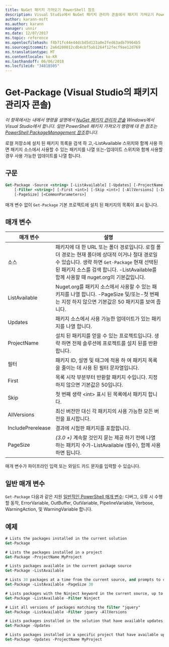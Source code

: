 ```yaml
---
title: NuGet 패키지 가져오기 PowerShell 참조
description: Visual Studio에서 NuGet 패키지 관리자 콘솔에서 패키지 가져오기 PowerShell 명령에 대 한 참조입니다.
author: karann-msft
ms.author: karann
manager: unnir
ms.date: 12/07/2017
ms.topic: reference
ms.openlocfilehash: f4b71fc44e44dcbd5d123a0e2fed63adb79964b5
ms.sourcegitcommit: 2a6d200012cdb4cbf5ab1264f12fecf9ae12d769
ms.translationtype: MT
ms.contentlocale: ko-KR
ms.lasthandoff: 06/06/2018
ms.locfileid: "34818505"
---
```

# <a name="get-package-package-manager-console-in-visual-studio"></a>Get-Package (Visual Studio의 패키지 관리자 콘솔)

*이 항목에서는 내에서 명령을 설명에서 [NuGet 패키지 관리자 콘솔](package-manager-console.md) Windows에서 Visual Studio에서 합니다. 일반 PowerShell 패키지 가져오기 명령에 대 한 참조는 [PowerShell PackageManagement 참조](/powershell/module/packagemanagement/?view=powershell-6)합니다.*

로컬 저장소에 설치 된 패키지 목록을 검색 하 고,-ListAvailable 스위치와 함께 사용 하면 패키지 소스에서 사용할 수 있는 패키지를 나열 또는-업데이트 스위치와 함께 사용할 경우 사용 가능한 업데이트를 나열 합니다.

## <a name="syntax"></a>구문

```ps
Get-Package -Source <string> [-ListAvailable] [-Updates] [-ProjectName <string>]
    [-Filter <string>] [-First <int>] [-Skip <int>] [-AllVersions] [-IncludePrerelease]
    [-PageSize] [<CommonParameters>]
```

매개 변수 없이 `Get-Package` 기본 프로젝트에 설치 된 패키지의 목록이 표시 됩니다.

## <a name="parameters"></a>매개 변수

| 매개 변수 | 설명 |
| --- | --- |
| 소스 | 패키지에 대 한 URL 또는 폴더 경로입니다. 로컬 폴더 경로는 현재 폴더에 상대적 이거나 절대 경로일 수 있습니다. 생략 하면 `Get-Package` 현재 선택된 된 패키지 소스를 검색 합니다. -ListAvailable를 함께 사용할 때 nuget.org의 기본값입니다. |
| ListAvailable | Nuget.org를 패키지 소스에서 사용할 수 있는 패키지를 나열 합니다. -PageSize 및/또는-첫 번째는 지정 하지 않으면 기본값은 50 패키지를 보여 줍니다. |
| Updates | 패키지 소스에서 사용 가능한 업데이트가 있는 패키지를 나열 합니다. |
| ProjectName | 설치 된 패키지를 얻을 수 있는 프로젝트입니다. 생략 하면 전체 솔루션에 프로젝트를 설치 된를 반환 합니다. |
| 필터 | 패키지 ID, 설명 및 태그에 적용 하 여 패키지 목록을 줄이는 데 사용 된 필터 문자열입니다. |
| First | 목록 시작 부분부터 반환할 패키지 수입니다. 지정 하지 않으면 기본값은 50입니다. |
| Skip | 첫 번째 생략 &lt;int&gt; 표시 된 목록에서 패키지 합니다.  |
| AllVersions | 최신 버전만 대신 각 패키지의 사용 가능한 모든 버전을 표시합니다. |
| IncludePrerelease | 결과에 시험판 패키지를 포함합니다. |
| PageSize | *(3.0 +)*  계속할 것인지 묻는 제공 하기 전에 나열 하는 패키지 수가-ListAvailable (필수), 함께 사용 하면 됩니다. |

매개 변수가 파이프라인 입력 또는 와일드 카드 문자를 입력할 수 있습니다.

## <a name="common-parameters"></a>일반 매개 변수

`Get-Package` 다음과 같은 지원 [일반적인 PowerShell 매개 변수](http://go.microsoft.com/fwlink/?LinkID=113216): 디버그, 오류 시 수행할 동작, ErrorVariable, OutBuffer, OutVariable, PipelineVariable, Verbose, WarningAction, 및 WarningVariable 합니다.

## <a name="examples"></a>예제

```ps
# Lists the packages installed in the current solution
Get-Package

# Lists the packages installed in a project
Get-Package -ProjectName MyProject

# Lists packages available in the current package source
Get-Package -ListAvailable

# Lists 30 packages at a time from the current source, and prompts to continue if more are available
Get-Package -ListAvailable -PageSize 30

# Lists packages with the Ninject keyword in the current source, up to 50
Get-Package -ListAvailable -Filter Ninject

# List all versions of packages matching the filter "jquery"
Get-Package -ListAvailable -Filter jquery -AllVersions

# Lists packages installed in the solution that have available updates
Get-Package -Updates

# Lists packages installed in a specific project that have available updates
Get-Package -Updates -ProjectName MyProject
```
